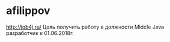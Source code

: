 # afilippov
http://job4j.ru/
Цель получить работу в должности Middle Java разработчик к 01.06.2018г.